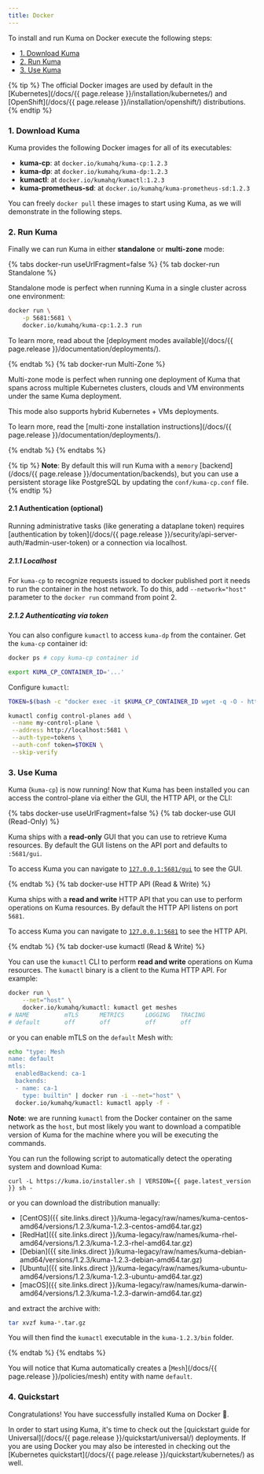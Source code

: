 ```yaml
---
title: Docker
---
```


To install and run Kuma on Docker execute the following steps:

- [1. Download Kuma](#1-download-kuma)
- [2. Run Kuma](#2-run-kuma)
- [3. Use Kuma](#3-use-kuma)

{% tip %}
The official Docker images are used by default in the [Kubernetes](/docs/{{ page.release }}/installation/kubernetes/) and [OpenShift](/docs/{{ page.release }}/installation/openshift/) distributions.
{% endtip %}

### 1. Download Kuma

Kuma provides the following Docker images for all of its executables:

- **kuma-cp**: at `docker.io/kumahq/kuma-cp:1.2.3`
- **kuma-dp**: at `docker.io/kumahq/kuma-dp:1.2.3`
- **kumactl**: at `docker.io/kumahq/kumactl:1.2.3`
- **kuma-prometheus-sd**: at `docker.io/kumahq/kuma-prometheus-sd:1.2.3`

You can freely `docker pull` these images to start using Kuma, as we will demonstrate in the following steps.

### 2. Run Kuma

Finally we can run Kuma in either **standalone** or **multi-zone** mode:

{% tabs docker-run useUrlFragment=false %}
{% tab docker-run Standalone %}

Standalone mode is perfect when running Kuma in a single cluster across one environment:

```sh
docker run \
    -p 5681:5681 \
    docker.io/kumahq/kuma-cp:1.2.3 run
```

To learn more, read about the [deployment modes available](/docs/{{ page.release }}/documentation/deployments/).

{% endtab %}
{% tab docker-run Multi-Zone %}

Multi-zone mode is perfect when running one deployment of Kuma that spans across multiple Kubernetes clusters, clouds and VM environments under the same Kuma deployment.

This mode also supports hybrid Kubernetes + VMs deployments.

To learn more, read the [multi-zone installation instructions](/docs/{{ page.release }}/documentation/deployments/).

{% endtab %}
{% endtabs %}

{% tip %}
**Note**: By default this will run Kuma with a `memory` [backend](/docs/{{ page.release }}/documentation/backends), but you can use a persistent storage like PostgreSQL by updating the `conf/kuma-cp.conf` file.
{% endtip %}

#### 2.1 Authentication (optional)

Running administrative tasks (like generating a dataplane token) requires [authentication by token](/docs/{{ page.release }}/security/api-server-auth/#admin-user-token) or a connection via localhost.

##### 2.1.1 Localhost

For `kuma-cp` to recognize requests issued to docker published port it needs to run the container in the host network.
To do this, add `--network="host"` parameter to the `docker run` command from point 2.

##### 2.1.2 Authenticating via token

You can also configure `kumactl` to access `kuma-dp` from the container.
Get the `kuma-cp` container id:

```sh
docker ps # copy kuma-cp container id

export KUMA_CP_CONTAINER_ID='...'
```

Configure `kumactl`:

```sh
TOKEN=$(bash -c "docker exec -it $KUMA_CP_CONTAINER_ID wget -q -O - http://localhost:5681/global-secrets/admin-user-token" | jq -r .data | base64 -d)

kumactl config control-planes add \
 --name my-control-plane \
 --address http://localhost:5681 \
 --auth-type=tokens \
 --auth-conf token=$TOKEN \
 --skip-verify
```

### 3. Use Kuma

Kuma (`kuma-cp`) is now running! Now that Kuma has been installed you can access the control-plane via either the GUI, the HTTP API, or the CLI:

{% tabs docker-use useUrlFragment=false %}
{% tab docker-use GUI (Read-Only) %}

Kuma ships with a **read-only** GUI that you can use to retrieve Kuma resources. By default the GUI listens on the API port and defaults to `:5681/gui`.

To access Kuma you can navigate to [`127.0.0.1:5681/gui`](http://127.0.0.1:5681/gui) to see the GUI.

{% endtab %}
{% tab docker-use HTTP API (Read & Write) %}

Kuma ships with a **read and write** HTTP API that you can use to perform operations on Kuma resources. By default the HTTP API listens on port `5681`.

To access Kuma you can navigate to [`127.0.0.1:5681`](http://127.0.0.1:5681) to see the HTTP API.

{% endtab %}
{% tab docker-use kumactl (Read & Write) %}

You can use the `kumactl` CLI to perform **read and write** operations on Kuma resources. The `kumactl` binary is a client to the Kuma HTTP API. For example:

```sh
docker run \
    --net="host" \
    docker.io/kumahq/kumactl: kumactl get meshes
# NAME          mTLS      METRICS      LOGGING   TRACING
# default       off       off          off       off
```

or you can enable mTLS on the `default` Mesh with:

```sh
echo "type: Mesh
name: default
mtls:
  enabledBackend: ca-1
  backends:
  - name: ca-1
    type: builtin" | docker run -i --net="host" \
  docker.io/kumahq/kumactl: kumactl apply -f -
```

**Note**: we are running `kumactl` from the Docker container on the same network as the `host`, but most likely you want to download a compatible version of Kuma for the machine where you will be executing the commands.

You can run the following script to automatically detect the operating system and download Kuma:

<div class="language-sh">
<pre class="no-line-numbers"><code>curl -L https://kuma.io/installer.sh | VERSION={{ page.latest_version }} sh -</code></pre>
</div>

or you can download the distribution manually:

- [CentOS]({{ site.links.direct }}/kuma-legacy/raw/names/kuma-centos-amd64/versions/1.2.3/kuma-1.2.3-centos-amd64.tar.gz)
- [RedHat]({{ site.links.direct }}/kuma-legacy/raw/names/kuma-rhel-amd64/versions/1.2.3/kuma-1.2.3-rhel-amd64.tar.gz)
- [Debian]({{ site.links.direct }}/kuma-legacy/raw/names/kuma-debian-amd64/versions/1.2.3/kuma-1.2.3-debian-amd64.tar.gz)
- [Ubuntu]({{ site.links.direct }}/kuma-legacy/raw/names/kuma-ubuntu-amd64/versions/1.2.3/kuma-1.2.3-ubuntu-amd64.tar.gz)
- [macOS]({{ site.links.direct }}/kuma-legacy/raw/names/kuma-darwin-amd64/versions/1.2.3/kuma-1.2.3-darwin-amd64.tar.gz)

and extract the archive with:

```sh
tar xvzf kuma-*.tar.gz
```

You will then find the `kumactl` executable in the `kuma-1.2.3/bin` folder.

{% endtab %}
{% endtabs %}

You will notice that Kuma automatically creates a [`Mesh`](/docs/{{ page.release }}/policies/mesh) entity with name `default`.

### 4. Quickstart

Congratulations! You have successfully installed Kuma on Docker 🚀.

In order to start using Kuma, it's time to check out the [quickstart guide for Universal](/docs/{{ page.release }}/quickstart/universal/) deployments. If you are using Docker you may also be interested in checking out the [Kubernetes quickstart](/docs/{{ page.release }}/quickstart/kubernetes/) as well.
